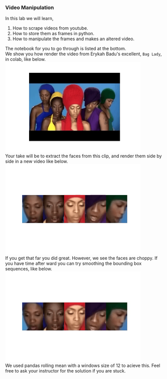 ### Video Manipulation

In this lab we will learn,
1. How to scrape videos from youtube.   
2. How to store them as frames in python.  
3. How to manipulate the frames and makes an altered video.   

The notebook for you to go through is listed at the bottom.  
We show you how render the video from Erykah Badu's excellent, `Bag Lady`, in colab, like below.   
![](figs/original.gif)  
Your take will be to extract the faces from this clip, and render them side by side in a new video like below. 
![](figs/raw_bboxes.gif)  
If you get that far you did great. However, we see the faces are choppy. If you have time after ward you can try smoothing the bounding box sequences, like below.
![](figs/smoothed_bboxes.gif)   
We used pandas rolling mean with a windows size of 12 to acieve this. Feel free to ask your instructor for the solution if you are stuck.    
